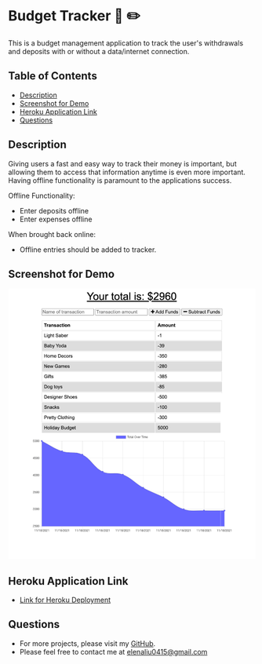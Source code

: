 # Budget Tracker 📓 ✏️

This is a budget management application to track the user's withdrawals and deposits with or without a data/internet connection. 

## Table of Contents

- [Description](#description)
- [Screenshot for Demo](#screenshot-for-demo)
- [Heroku Application Link](#heroku-application-link)
- [Questions](#questions)

## Description 

Giving users a fast and easy way to track their money is important, but allowing them to access that information anytime is even more important. Having offline functionality is paramount to the applications success.

Offline Functionality:
- Enter deposits offline
- Enter expenses offline

When brought back online:
- Offline entries should be added to tracker.

## Screenshot for Demo

![home-page](./public/screenshot.png)

## Heroku Application Link
- [Link for Heroku Deployment ](https://budget-tracker-elenal.herokuapp.com/)

## Questions
- For more projects, please visit my [GitHub](https://github.com/elenaliu0415). 
- Please feel free to contact me at elenaliu0415@gmail.com

